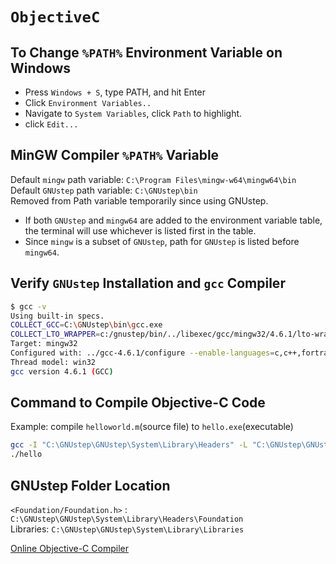 # `ObjectiveC`

## To Change `%PATH%` Environment Variable on Windows  

* Press `Windows + S`, type PATH, and hit Enter
* Click `Environment Variables..`
* Navigate to `System Variables`, click `Path` to highlight.  
* click `Edit...`

## MinGW Compiler `%PATH%` Variable

Default `mingw` path variable: `C:\Program Files\mingw-w64\mingw64\bin`  
Default `GNUstep` path variable: `C:\GNUstep\bin`  
Removed from Path variable temporarily since using GNUstep.

* If both `GNUstep` and `mingw64` are added to the environment variable table, the terminal will use whichever is listed first in the table.  
* Since `mingw` is a subset of `GNUstep`, path for `GNUstep` is listed before `mingw64`.

## Verify `GNUstep` Installation and `gcc` Compiler

```Bash
$ gcc -v
Using built-in specs.
COLLECT_GCC=C:\GNUstep\bin\gcc.exe
COLLECT_LTO_WRAPPER=c:/gnustep/bin/../libexec/gcc/mingw32/4.6.1/lto-wrapper.exe
Target: mingw32
Configured with: ../gcc-4.6.1/configure --enable-languages=c,c++,fortran,objc,obj-c++ --disable-sjlj-exceptions --with-dwarf2 --enable-shared --enable-libgomp --disable-win32-registry --enable-libstdcxx-debug --enable-version-specific-runtime-libs --build=mingw32 --prefix=/mingw
Thread model: win32
gcc version 4.6.1 (GCC)
```

## Command to Compile Objective-C Code  

Example: compile `helloworld.m`(source file) to `hello.exe`(executable)

```Bash
gcc -I "C:\GNUstep\GNUstep\System\Library\Headers" -L "C:\GNUstep\GNUstep\System\Library\Libraries" -o hello helloWorld.m -lobjc -lgnustep-base -fconstant-string-class=NSConstantString  
./hello
```

## GNUstep Folder Location

`<Foundation/Foundation.h>` : `C:\GNUstep\GNUstep\System\Library\Headers\Foundation`  
Libraries: `C:\GNUstep\GNUstep\System\Library\Libraries`  

[Obj-C link]: [https://www.tutorialspoint.com/compile_objective-c_online.php]
[Online Objective-C Compiler][Obj-C link]
